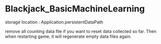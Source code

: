 # Blackjack_BasicMachineLearning

storage location :
Application.persistentDataPath

remove all counting data file if you want to reset data collected so far. Then when restarting game, it will regenerate empty data files again.
